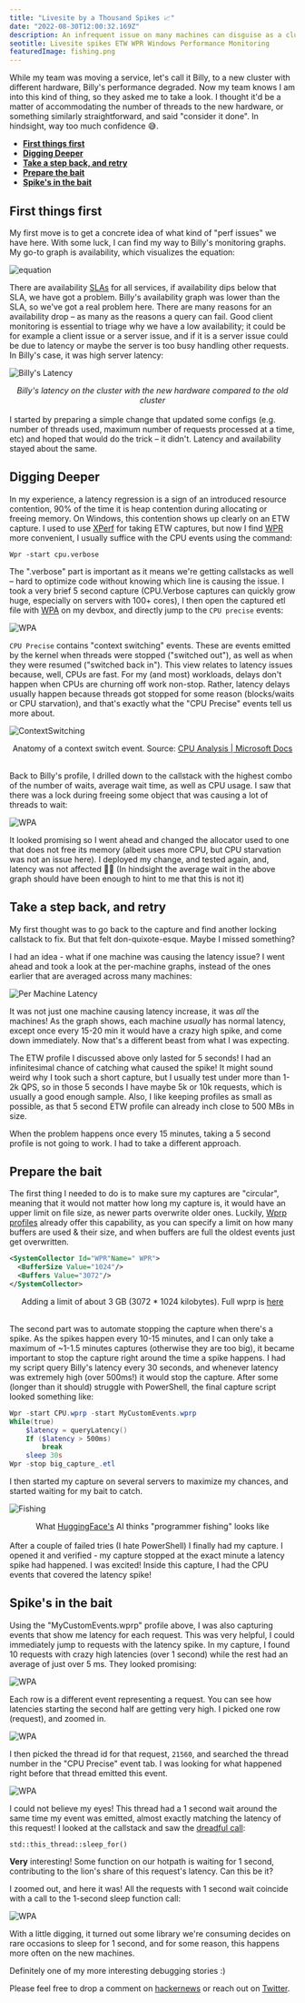 ```yaml
---
title: "Livesite by a Thousand Spikes 📈"
date: "2022-08-30T12:00:32.169Z"
description: An infrequent issue on many machines can disguise as a cluster-wide issue.
seotitle: Livesite spikes ETW WPR Windows Performance Monitoring
featuredImage: fishing.png
---
```


While my team was moving a service, let's call it Billy, to a new cluster with different hardware, Billy's performance degraded. Now my team knows I am into this kind of thing, so they asked me to take a look. I thought it'd be a matter of accommodating the number of threads to the new hardware, or something similarly straightforward, and said "consider it done". In hindsight, way too much confidence 😅.

- [**First things first**](#first-things-first)
- [**Digging Deeper**](#digging-deeper)
- [**Take a step back, and retry**](#take-a-step-back-and-retry)
- [**Prepare the bait**](#prepare-the-bait)
- [**Spike's in the bait**](#spikes-in-the-bait)

## **First things first**

My first move is to get a concrete idea of what kind of "perf issues" we have here. With some luck, I can find my way to Billy's monitoring graphs. My go-to graph is availability, which visualizes the equation:

![equation](equation.png)

There are availability [SLAs](https://en.wikipedia.org/wiki/Service-level_agreement) for all services, if availability dips below that SLA, we have got a problem. Billy's availability graph was lower than the SLA, so we've got a real problem here. There are many reasons for an availability drop – as many as the reasons a query can fail. Good client monitoring is essential to triage why we have a low availability; it could be for example a client issue or a server issue, and if it is a server issue could be due to latency or maybe the server is too busy handling other requests. In Billy's case, it was high server latency:

![Billy's Latency](./BillyLatency.png)
<center><I>Billy's latency on the cluster with the new hardware compared to the old cluster</I></center>
<br/>
I started by preparing a simple change that updated some configs (e.g. number of threads used, maximum number of requests processed at a time, etc) and hoped that would do the trick – it didn't. Latency and availability stayed about the same.

## **Digging Deeper**

In my experience, a latency regression is a sign of an introduced resource contention, 90% of the time it is heap contention during allocating or freeing memory. On Windows, this contention shows up clearly on an ETW capture. I used to use [XPerf](https://mahdytech.com/2019/01/13/curious-case-999-latency-hike/) for taking ETW captures, but now I find [WPR](https://docs.microsoft.com/en-us/windows-hardware/test/wpt/wpr-how-to-topics) more convenient, I usually suffice with the CPU events using the command:

```
Wpr -start cpu.verbose
```

The ".verbose" part is important as it means we're getting callstacks as well – hard to optimize code without knowing which line is causing the issue. I took a very brief 5 second capture (CPU.Verbose captures can quickly grow huge, especially on servers with 100+ cores), I then open the captured etl file with [WPA](https://docs.microsoft.com/en-us/windows-hardware/test/wpt/windows-performance-analyzer) on my devbox, and directly jump to the `CPU precise` events:

![WPA](wpa1.png)

`CPU Precise` contains "context switching" events. These are events emitted by the kernel when threads were stopped ("switched out"), as well as when they were resumed ("switched back in"). This view relates to latency issues because, well, CPUs are fast. For my (and most) workloads, delays don't happen when CPUs are churning off work non-stop. Rather, latency delays usually happen because threads got stopped for some reason (blocks/waits or CPU starvation), and that's exactly what the "CPU Precise" events tell us more about.

![ContextSwitching](context_switch.jpg)

<center>Anatomy of a context switch event. Source: <a href="https://docs.microsoft.com/en-us/windows-hardware/test/wpt/cpu-analysis">CPU Analysis | Microsoft Docs</a></center>
<br/>

Back to Billy's profile, I drilled down to the callstack with the highest combo of the number of waits, average wait time, as well as CPU usage. I saw that there was a lock during freeing some object that was causing a lot of threads to wait:

![WPA](wpa2.png)

It looked promising so I went ahead and changed the allocator used to one that does not free its memory (albeit uses more CPU, but CPU starvation was not an issue here). I deployed my change, and tested again, and, latency was not affected 🤷‍♂️ (In hindsight the average wait in the above graph should have been  enough to hint to me that this is not it)

## **Take a step back, and retry**

My first thought was to go back to the capture and find another locking callstack to fix. But that felt don-quixote-esque. Maybe I missed something?

I had an idea - what if one machine was causing the latency issue? I went ahead and took a look at the per-machine graphs, instead of the ones earlier that are averaged across many machines:

![Per Machine Latency](per_machine_latency.png)

It was not just one machine causing latency increase, it was _all_ the machines! As the graph shows, each machine _usually_ has normal latency, except once every 15-20 min it would have a crazy high spike, and come down immediately. Now that's a different beast from what I was expecting.

The ETW profile I discussed above only lasted for 5 seconds! I had an infinitesimal chance of catching what caused the spike! It might sound weird why I took such a short capture, but I usually test under more than 1-2k QPS, so in those 5 seconds I have maybe 5k or 10k requests, which is usually a good enough sample. Also, I like keeping profiles as small as possible, as that 5 second ETW profile can already inch close to 500 MBs in size.

When the problem happens once every 15 minutes, taking a 5 second profile is not going to work. I had to take a different approach.

## **Prepare the bait**

The first thing I needed to do is to make sure my captures are "circular", meaning that it would not matter how long my capture is, it would have an upper limit on file size, as newer parts overwrite older ones. Luckily, [Wprp profiles](https://docs.microsoft.com/en-us/windows-hardware/test/wpt/authoring-recording-profiles) already offer this capability, as you can specify a limit on how many buffers are used & their size, and when buffers are full the oldest events just get overwritten.

```xml
<SystemCollector Id="WPR"Name=" WPR">
  <BufferSize Value="1024"/> 
  <Buffers Value="3072"/>
</SystemCollector>
```
<center>Adding a limit of about 3 GB (3072 * 1024 kilobytes). Full wprp is <a href=https://github.com/aybassiouny/mahdytech/tree/master/content/blog/livesite-thousands-spikes/cpu.wprp">here</a></center>
<br/>

The second part was to automate stopping the capture when there's a spike. As the spikes happen every 10-15 minutes, and I can only take a maximum of ~1-1.5 minutes captures (otherwise they are too big), it became important to stop the capture right around the time a spike happens. I had my script query Billy's latency every 30 seconds, and whenever latency was extremely high (over 500ms!) it would stop the capture. After some (longer than it should) struggle with PowerShell, the final capture script looked something like:

```Powershell
Wpr -start CPU.wprp -start MyCustomEvents.wprp
While(true)
    $latency = queryLatency()
    If ($latency > 500ms)
        break
    sleep 30s
Wpr -stop big_capture_.etl
```

I then started my capture on several servers to maximize my chances, and started waiting for my bait to catch.

![Fishing](fishing.png)

<center>What <a href="https://huggingface.co/">HuggingFace's</a> AI thinks "programmer fishing" looks like</center>
<br/>
After a couple of failed tries (I hate PowerShell) I finally had my capture. I opened it and verified - my capture stopped at the exact minute a latency spike had happened. I was excited! Inside this capture, I had the CPU events that covered the latency spike!

## **Spike's in the bait**

Using the "MyCustomEvents.wprp" profile above, I was also capturing events that show me latency for each request. This was very helpful, I could immediately jump to requests with the latency spike. In my capture, I found 10 requests with crazy high latencies (over 1 second) while the rest had an average of just over 5 ms. They looked promising:

![WPA](wpa3.png)

Each row is a different event representing a request. You can see how latencies starting the second half are  getting very high. I picked one row (request), and zoomed in.

![WPA](wpa4.png)

I then picked the thread id for that request, `21560`, and searched the thread number in the "CPU Precise" event tab. I was looking for what happened right before that thread emitted this event.

![WPA](wpa5.png)

I could not believe my eyes! This thread had a 1 second wait around the same time my event was emitted, almost exactly matching the latency of this request! I looked at the callstack and saw the [dreadful call](https://en.cppreference.com/w/cpp/thread/sleep_for):

```
std::this_thread::sleep_for()
```

**Very** interesting! Some function on our hotpath is waiting for 1 second, contributing to the lion's share of this request's latency. Can this be it?

I zoomed out, and here it was! All the requests with 1 second wait coincide with a call to the 1-second sleep function call:

![WPA](wpa6.png)

With a little digging, it turned out some library we're consuming decides on rare occasions to sleep for 1 second, and for some reason, this happens more often on the new machines.

Definitely one of my more interesting debugging stories :)

Please feel free to drop a comment on [hackernews](https://news.ycombinator.com/item?id=32718824) or reach out on [Twitter](https://twitter.com/aybassiouny).

